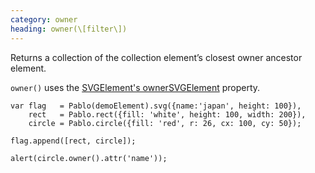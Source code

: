 ```yaml
---
category: owner
heading: owner(\[filter\])
---
```


Returns a collection of the collection element’s closest owner ancestor element.

`owner()` uses the [SVGElement's ownerSVGElement](https://developer.mozilla.org/en-US/docs/Web/API/SVGElement) property.

    var flag   = Pablo(demoElement).svg({name:'japan', height: 100}),
        rect   = Pablo.rect({fill: 'white', height: 100, width: 200}),
        circle = Pablo.circle({fill: 'red', r: 26, cx: 100, cy: 50});

    flag.append([rect, circle]);

    alert(circle.owner().attr('name'));
